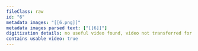 ```yaml
---
fileClass: raw
id: "6"
metadata images: "[[6.png]]"
metadata images parsed text: ["[[6]]"]
digitization details: no useful video found, video not transferred for parsing
contains usable video: true
---
```

